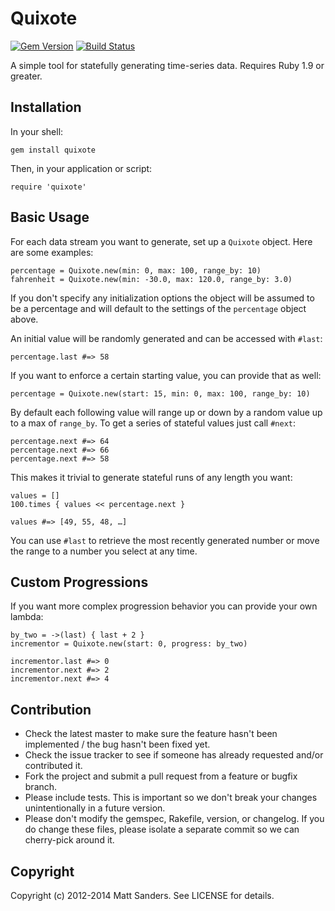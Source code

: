Quixote
=======

[![Gem Version](https://badge.fury.io/rb/quixote.svg)](http://badge.fury.io/rb/quixote) [![Build Status](https://travis-ci.org/nextmat/quixote.svg?branch=master)](https://travis-ci.org/nextmat/quixote)

A simple tool for statefully generating time-series data. Requires Ruby 1.9 or greater.

## Installation

In your shell:

    gem install quixote

Then, in your application or script:

    require 'quixote'

## Basic Usage

For each data stream you want to generate, set up a `Quixote` object. Here are some examples:

    percentage = Quixote.new(min: 0, max: 100, range_by: 10)
    fahrenheit = Quixote.new(min: -30.0, max: 120.0, range_by: 3.0)

If you don't specify any initialization options the object will be assumed to be a percentage and will default to the settings of the `percentage` object above.

An initial value will be randomly generated and can be accessed with `#last`:

    percentage.last #=> 58

If you want to enforce a certain starting value, you can provide that as well:

    percentage = Quixote.new(start: 15, min: 0, max: 100, range_by: 10)

By default each following value will range up or down by a random value up to a max of `range_by`. To get a series of stateful values just call `#next`:

    percentage.next #=> 64
    percentage.next #=> 66
    percentage.next #=> 58

This makes it trivial to generate stateful runs of any length you want:

    values = []
    100.times { values << percentage.next }

    values #=> [49, 55, 48, …]

You can use `#last` to retrieve the most recently generated number or move the range to a number you select at any time.

## Custom Progressions

If you want more complex progression behavior you can provide your own lambda:

    by_two = ->(last) { last + 2 }
    incrementor = Quixote.new(start: 0, progress: by_two)

    incrementor.last #=> 0
    incrementor.next #=> 2
    incrementor.next #=> 4

## Contribution

* Check the latest master to make sure the feature hasn't been implemented / the bug hasn't been fixed yet.
* Check the issue tracker to see if someone has already requested and/or contributed it.
* Fork the project and submit a pull request from a feature or bugfix branch.
* Please include tests. This is important so we don't break your changes unintentionally in a future version.
* Please don't modify the gemspec, Rakefile, version, or changelog. If you do change these files, please isolate a separate commit so we can cherry-pick around it.

## Copyright

Copyright (c) 2012-2014 Matt Sanders. See LICENSE for details.